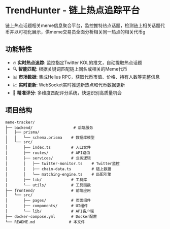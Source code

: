 # TrendHunter - 链上热点追踪平台

链上热点话题相关meme信息聚合平台，监控推特热点话题，检测链上相关话题代币并以可视化展示，供meme交易员全面分析相关同一热点的相关代币g

## 功能特性

- 🔥 **实时热点追踪**: 监控指定Twitter KOL的推文，自动提取热点话题
- 🔍 **智能匹配**: 根据关键词匹配链上同名或相关的Meme代币
- 📊 **市场数据**: 集成Helius RPC，获取代币市值、价格、持有人数等完整信息
- 📈 **实时更新**: WebSocket实时推送新热点和代币数据更新
- 🎯 **精准评分**: 多维度匹配评分系统，快速识别高质量机会

## 项目结构

```
meme-tracker/
├── backend/                  # 后端服务
│   ├── prisma/
│   │   └── schema.prisma    # 数据库模型
│   └── src/
│       ├── index.ts         # 入口文件
│       ├── routes/          # API路由
│       ├── services/        # 业务逻辑
│       │   ├── twitter-monitor.ts    # Twitter监控
│       │   ├── chain-data.ts         # 链上数据
│       │   └── matching-engine.ts    # 匹配引擎
│       ├── lib/             # 工具库
│       └── utils/           # 工具函数
├── frontend/                # 前端应用
│   └── src/
│       ├── pages/           # 页面组件
│       ├── components/      # UI组件
│       └── lib/             # API客户端
├── docker-compose.yml       # Docker配置
└── README.md               # 本文件
```

